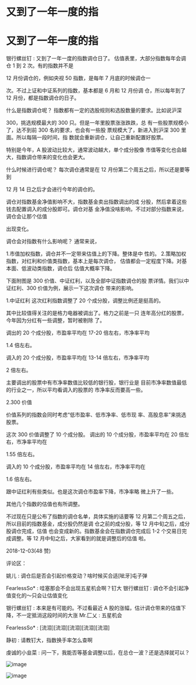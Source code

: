 # 又到了一年一度的指

# 又到了一年一度的指

银行螺丝钉 : 又到了一年一度的指数调仓日了。 估值表里，大部分指数每年会调仓 1 到 2 次。有的指数并不是

12 月份调仓的，例如央视 50 指数，是每年 7 月底的时候调仓一

次。不过上证和中证系列的指数，基本都是 6 月和 12 月份调 仓，所以每年到了 12 月份，都是指数调仓的日子。

什么是指数调仓呢？ 指数都有一定的选股规则和选股数量的要求。比如说沪深

300，挑选规模最大的 300 只。但是一年里股票涨涨跌跌，总 有一些股票规模小了，达不到前 300 名的要求，也会有一些股 票规模大了，新进入到沪深 300 里面。所以每隔一段时间，指 数就会重新调仓，让自己重新配置好股票。

特别是今年，A 股波动比较大，通常波动越大，单个成分股像 市值等变化也会越大，指数调仓带来的变化也会更大。

什么时候进行调仓呢？ 每次调仓通常是在 12 月份第二个周五之后，所以还是要等到

12 月 14 日之后才会进行今年的调仓的。

调仓对指数基金净值影响不大，指数基金卖出指数调出的成 分股，然后拿着这些钱去配置调入的成分股即可。调仓对基 金净值没啥影响，不过对部分指数来说，调仓会让那个估值

出现变化。

调仓会对指数有什么影响呢？ 通常来说，

1.市值加权指数，调仓并不一定带来估值上的下降。整体是中 性的。 2.策略加权指数，对红利和价值类指数，基本上是每次调仓， 估值都会一定程度下降。对基本面、低波动类指数，调仓后 估值大概率下降。

下面附图是 300 价值、中证红利，以及全部中证指数调仓的股 票详情。我们以中证红利、300 价值为例，展示一下这次调仓 带来的影响。

1.中证红利 这次红利指数调整了 20 个成分股，调整比例还是挺高的。

其中比较值得关注的是格力电器被调出了。格力之前是一只 连年高分红的股票，今年因为分红有一些调整，暂时被剔除 了。

调出的 20 个成分股，市盈率平均在 17-20 倍左右，市净率平均

1.4 倍左右。

调入的 20 个成分股，市盈率平均在 13-14 倍左右，市净率平均

2 倍左右。

主要调出的股票中有市净率数值比较低的银行股，银行业是 目前市净率数值最低的行业之一，所以平均看调入的股票的 市净率反而要高一些。

2.300 价值

价值系列的指数会同时考虑“低市盈率、低市净率、低市现 率、高股息率”来挑选股票。

这次 300 价值调整了 10 个成分股。 调出的 10 个成分股，市盈率平均在 20 倍左右，市净率平均在

1.55 倍左右。

调入的 10 个成分股，市盈率平均在 14 倍左右，市净率平均在

1.6 倍左右。

跟中证红利有些类似。也是这次调仓市盈率下降，市净率略 微上升了一些。

其他几个指数的估值也有所调整。

不过现在只是公布了指数的调仓名单，具体实施的话要等 12 月第二个周五之后，所以目前的指数基金，成分股仍然是调 仓之前的成分股，等 12 月中旬之后，成分股调仓完成，估值 也会变成新的。指数基金会在指数调仓完成后 1-2 个交易日完 成调整。等 12 月中旬之后，大家看到的就是调整后的估值 啦。

2018-12-03(48 赞)

评论区：

姚儿 : 调仓后是否会引起价格变动？啥时候买合适[呲牙]屯子弹

FearlessSo* : 哇塞那会不会出现五星机会啊？钉大 银行螺丝钉 : 调仓不会引起净值变化的～只会让估值变化

银行螺丝钉 : 本来是有可能的。不过看最近 A 股的涨幅，估计调仓带来的估值下降，不一定抵消这段时间的大涨 Mr.匚乂 : 五星机会

FearlessSo* : [流泪][流泪][流泪][流泪][流泪]

静初 : 请教钉大，指数换手率怎么查啊

虔诚的小韭菜 : 问一下，我能否等基金调整以后，在总仓一波？还是选择就可以？

![image](img/Image_1381.png)

![image](img/Image_1391.png)